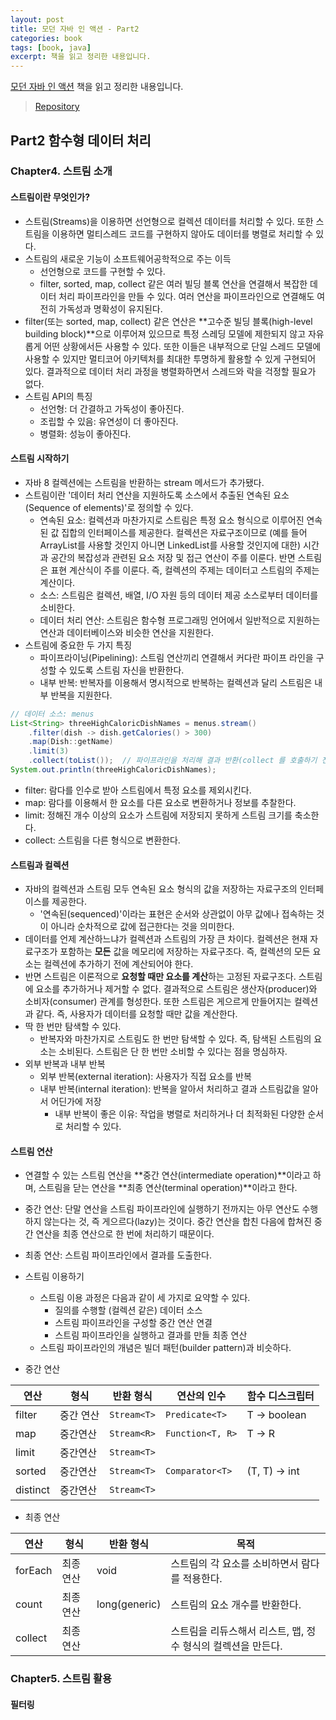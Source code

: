 ```yaml
---
layout: post
title: 모던 자바 인 액션 - Part2
categories: book
tags: [book, java]
excerpt: 책을 읽고 정리한 내용입니다.
---
```


[모던 자바 인 액션](https://www.yes24.com/Product/Goods/77125987) 책을 읽고 정리한 내용입니다.

> [Repository](https://github.com/pinstinct/java-in-action)

## Part2 함수형 데이터 처리

### Chapter4. 스트림 소개

#### 스트림이란 무엇인가?

- 스트림(Streams)을 이용하면 선언형으로 컬렉션 데이터를 처리할 수 있다. 또한 스트림을 이용하면 멀티스레드 코드를 구현하지 않아도 데이터를 병렬로 처리할 수 있다.
- 스트림의 새로운 기능이 소프트웨어공학적으로 주는 이득
    - 선언형으로 코드를 구현할 수 있다.
    - filter, sorted, map, collect 같은 여러 빌딩 블록 연산을 연결해서 복잡한 데이터 처리 파이프라인을 만들 수 있다. 여러 연산을 파이프라인으로 연결해도 여전히 가독성과 명확성이 유지된다.
- filter(또는 sorted, map, collect) 같은 연산은 **고수준 빌딩 블록(high-level building block)**으로 이루어져 있으므로 특정 스레딩 모델에 제한되지 않고 자유롭게 어떤 상황에서든 사용할 수 있다. 또한 이들은 내부적으로 단일 스레드 모델에 사용할 수 있지만 멀티코어 아키텍처를 최대한 투명하게 활용할 수 있게 구현되어 있다. 결과적으로 데이터 처리 과정을 병렬화하면서 스레드와 락을 걱정할 필요가 없다.
- 스트림 API의 특징
    - 선언형: 더 간결하고 가독성이 좋아진다.
    - 조립할 수 있음: 유연성이 더 좋아진다.
    - 병렬화: 성능이 좋아진다.

#### 스트림 시작하기

- 자바 8 컬렉션에는 스트림을 반환하는 stream 메서드가 추가됐다.
- 스트림이란 '데이터 처리 연산을 지원하도록 소스에서 추출된 연속된 요소(Sequence of elements)'로 정의할 수 있다.
    - 연속된 요소: 컬렉션과 마찬가지로 스트림은 특정 요소 형식으로 이루어진 연속된 값 집합의 인터페이스를 제공한다. 컬렉션은 자료구조이므로 (예를 들어 ArrayList를 사용할 것인지 아니면 LinkedList를 사용할 것인지에 대한) 시간과 공간의 복잡성과 관련된 요소 저장 및 접근 연산이 주를 이룬다. 반면 스트림은 표현 계산식이 주를 이룬다. 즉, 컬렉션의 주제는 데이터고 스트림의 주제는 계산이다.
    - 소스: 스트림은 컬렉션, 배열, I/O 자원 등의 데이터 제공 소스로부터 데이터를 소비한다.
    - 데이터 처리 연산: 스트림은 함수형 프로그래밍 언어에서 일반적으로 지원하는 연산과 데이터베이스와 비슷한 연산을 지원한다.
- 스트림에 중요한 두 가지 특징
    - 파이프라이닝(Pipelining): 스트림 연산끼리 연결해서 커다란 파이프 라인을 구성할 수 있도록 스트림 자신을 반환한다.
    - 내부 반복: 반복자를 이용해서 명시적으로 반복하는 컬렉션과 달리 스트림은 내부 반복을 지원한다.

```java
// 데이터 소스: menus
List<String> threeHighCaloricDishNames = menus.stream()
    .filter(dish -> dish.getCalories() > 300)  
    .map(Dish::getName)
    .limit(3)
    .collect(toList());  // 파이프라인을 처리해 결과 반환(collect 를 호출하기 전까지 menu 에서 무엇도 선택되지 않으며 출력 결과도 없다.)
System.out.println(threeHighCaloricDishNames);
```

- filter: 람다를 인수로 받아 스트림에서 특정 요소를 제외시킨다.
- map: 람다를 이용해서 한 요소를 다른 요소로 변환하거나 정보를 추찰한다.
- limit: 정해진 개수 이상의 요소가 스트림에 저장되지 못하게 스트림 크기를 축소한다.
- collect: 스트림을 다른 형식으로 변환한다.

#### 스트림과 컬렉션 

- 자바의 컬렉션과 스트림 모두 연속된 요소 형식의 값을 저장하는 자료구조의 인터페이스를 제공한다.
    - '연속된(sequenced)'이라는 표현은 순서와 상관없이 아무 값에나 접속하는 것이 아니라 순차적으로 값에 접근한다는 것을 의미한다.
- 데이터를 언제 계산하느냐가 컬렉션과 스트림의 가장 큰 차이다. 컬렉션은 현재 자료구조가 포함하는 **모든** 값을 메모리에 저장하는 자료구조다. 즉, 컬렉션의 모든 요소는 컬렉션에 추가하기 전에 계산되어야 한다. 
- 반면 스트림은 이론적으로 **요청할 때만 요소를 계산**하는 고정된 자료구조다. 스트림에 요소를 추가하거나 제거할 수 없다. 결과적으로 스트림은 생산자(producer)와 소비자(consumer) 관계를 형성한다. 또한 스트림은 게으르게 만들어지는 컬렉션과 같다. 즉, 사용자가 데이터를 요청할 때만 값을 계산한다. 
- 딱 한 번만 탐색할 수 있다.
     - 반복자와 마찬가지로 스트림도 한 번만 탐색할 수 있다. 즉, 탐색된 스트림의 요소는 소비된다. 스트림은 단 한 번만 소비할 수 있다는 점을 명심하자.
- 외부 반복과 내부 반복
    - 외부 반복(external iteration): 사용자가 직접 요소를 반복
    - 내부 반복(internal iteration): 반복을 알아서 처리하고 결과 스트림값을 알아서 어딘가에 저장
      - 내부 반복이 좋은 이유: 작업을 병렬로 처리하거나 더 최적화된 다양한 순서로 처리할 수 있다.

#### 스트림 연산

- 연결할 수 있는 스트림 연산을 **중간 연산(intermediate operation)**이라고 하며, 스트림을 닫는 연산을 **최종 연산(terminal operation)**이라고 한다.
- 중간 연산: 단말 연산을 스트림 파이프라인에 실행하기 전까지는 아무 연산도 수행하지 않는다는 것, 즉 게으르다(lazy)는 것이다. 중간 연산을 합친 다음에 합쳐진 중간 연산을 최종 연산으로 한 번에 처리하기 때문이다.
- 최종 연산: 스트림 파이프라인에서 결과를 도출한다.
- 스트림 이용하기
    - 스트림 이용 과정은 다음과 같이 세 가지로 요약할 수 있다.
        - 질의를 수행할 (컬렉션 같은) 데이터 소스
        - 스트림 파이프라인을 구성할 중간 연산 연결
        - 스트림 파이프라인을 실행하고 결과를 만들 최종 연산
    - 스트림 파이프라인의 개념은 빌더 패턴(builder pattern)과 비슷하다.

- 중간 연산

|연산|형식|반환 형식|연산의 인수|함수 디스크립터|
|----|----|------|-----------|----------|
|filter|중간 연산|`Stream<T>`|`Predicate<T>`|T -> boolean|
|map|중간연산|`Stream<R>`|`Function<T, R>`|T -> R|
|limit|중간연산|`Stream<T>`|||
|sorted|중간연산|`Stream<T>`|`Comparator<T>`|(T, T) -> int|
|distinct|중간연산|`Stream<T>`|||

- 최종 연산

|연산|형식|반환 형식|목적|
|---|----|--------|---|
|forEach|최종연산|void|스트림의 각 요소를 소비하면서 람다를 적용한다.|
|count|최종연산|long(generic)|스트림의 요소 개수를 반환한다.|
|collect|최종연산||스트림을 리듀스해서 리스트, 맵, 정수 형식의 컬렉션을 만든다.|


### Chapter5. 스트림 활용

#### 필터링

